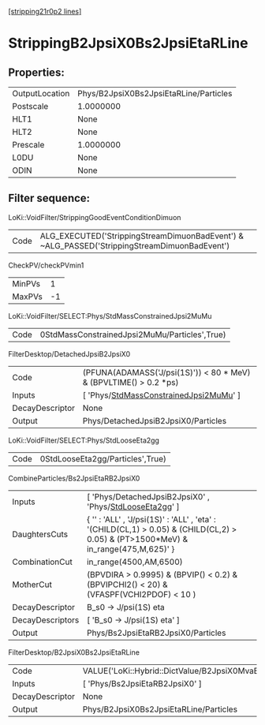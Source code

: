 [[stripping21r0p2 lines]](./stripping21r0p2-index)

# StrippingB2JpsiX0Bs2JpsiEtaRLine

## Properties:

|                |                                        |
|----------------|----------------------------------------|
| OutputLocation | Phys/B2JpsiX0Bs2JpsiEtaRLine/Particles |
| Postscale      | 1.0000000                              |
| HLT1           | None                                   |
| HLT2           | None                                   |
| Prescale       | 1.0000000                              |
| L0DU           | None                                   |
| ODIN           | None                                   |

## Filter sequence:

LoKi::VoidFilter/StrippingGoodEventConditionDimuon

|      |                                                                                              |
|------|----------------------------------------------------------------------------------------------|
| Code | ALG_EXECUTED('StrippingStreamDimuonBadEvent') & ~ALG_PASSED('StrippingStreamDimuonBadEvent') |

CheckPV/checkPVmin1

|        |     |
|--------|-----|
| MinPVs | 1   |
| MaxPVs | -1  |

LoKi::VoidFilter/SELECT:Phys/StdMassConstrainedJpsi2MuMu

|      |                                               |
|------|-----------------------------------------------|
| Code | 0StdMassConstrainedJpsi2MuMu/Particles',True) |

FilterDesktop/DetachedJpsiB2JpsiX0

|                 |                                                                                                           |
|-----------------|-----------------------------------------------------------------------------------------------------------|
| Code            | (PFUNA(ADAMASS('J/psi(1S)')) \< 80 \* MeV) & (BPVLTIME() \> 0.2 \*ps)                                     |
| Inputs          | [ 'Phys/[StdMassConstrainedJpsi2MuMu](./stripping21r0p2-commonparticles-stdmassconstrainedjpsi2mumu)' ] |
| DecayDescriptor | None                                                                                                      |
| Output          | Phys/DetachedJpsiB2JpsiX0/Particles                                                                       |

LoKi::VoidFilter/SELECT:Phys/StdLooseEta2gg

|      |                                  |
|------|----------------------------------|
| Code | 0StdLooseEta2gg/Particles',True) |

CombineParticles/Bs2JpsiEtaRB2JpsiX0

|                  |                                                                                                                                        |
|------------------|----------------------------------------------------------------------------------------------------------------------------------------|
| Inputs           | [ 'Phys/DetachedJpsiB2JpsiX0' , 'Phys/[StdLooseEta2gg](./stripping21r0p2-commonparticles-stdlooseeta2gg)' ]                          |
| DaughtersCuts    | { '' : 'ALL' , 'J/psi(1S)' : 'ALL' , 'eta' : '(CHILD(CL,1) \> 0.05) & (CHILD(CL,2) \> 0.05) & (PT\>1500\*MeV) & in_range(475,M,625)' } |
| CombinationCut   | in_range(4500,AM,6500)                                                                                                                 |
| MotherCut        | (BPVDIRA \> 0.9995) & (BPVIP() \< 0.2) & (BPVIPCHI2() \< 20) & (VFASPF(VCHI2PDOF) \< 10 )                                              |
| DecayDescriptor  | B_s0 -\> J/psi(1S) eta                                                                                                                 |
| DecayDescriptors | [ 'B_s0 -\> J/psi(1S) eta' ]                                                                                                         |
| Output           | Phys/Bs2JpsiEtaRB2JpsiX0/Particles                                                                                                     |

FilterDesktop/B2JpsiX0Bs2JpsiEtaRLine

|                 |                                                                |
|-----------------|----------------------------------------------------------------|
| Code            | VALUE('LoKi::Hybrid::DictValue/B2JpsiX0MvaBs2JpsiEtaR')\>-0.69 |
| Inputs          | [ 'Phys/Bs2JpsiEtaRB2JpsiX0' ]                               |
| DecayDescriptor | None                                                           |
| Output          | Phys/B2JpsiX0Bs2JpsiEtaRLine/Particles                         |
